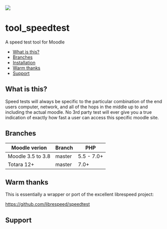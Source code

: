 <a href="https://travis-ci.org/catalyst/moodle-tool_speedtest">
<img src="https://travis-ci.org/catalyst/moodle-tool_speedtest.svg?branch=master">
</a>

# tool_speedtest

A speed test tool for Moodle

* [What is this?](#what-is-this)
* [Branches](#branches)
* [Installation](#installation)
* [Warm thanks](#warm-thanks)
* [Support](#support)

## What is this?

Speed tests will always be specific to the particular combination of the end
users computer, network, and all of the hops in the middle up to and including
the actual moodle. No 3rd party test will ever give you a true indication of
exactly how fast a user can access this specific moodle site.

Branches
--------

| Moodle verion     | Branch      | PHP        |
| ----------------- | ----------- | ---------- |
| Moodle 3.5 to 3.8 | master      | 5.5 - 7.0+ |
| Totara 12+        | master      | 7.0+ |

## Warm thanks

This is essentially a wrapper or port of the excellent librespeed project:

https://github.com/librespeed/speedtest


## Support

